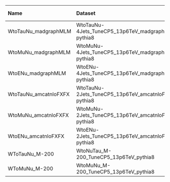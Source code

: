 | Name                  | Dataset                                             | Root Status                       | NanoV15 Status                    | Chained Request                                                                                                                                                                                                         | RunIII2024Summer24 Root Request     |
|:----------------------|:----------------------------------------------------|:----------------------------------|:----------------------------------|:------------------------------------------------------------------------------------------------------------------------------------------------------------------------------------------------------------------------|:------------------------------------|
| WtoTauNu_madgraphMLM  | WtoTauNu-4Jets_TuneCP5_13p6TeV_madgraphMLM-pythia8  | $${\color{green}\textbf{DONE}}$$  | $${\color{green}\textbf{DONE}}$$  | [here](https://cms-pdmv-prod.web.cern.ch/mcm/requests?page=0&member_of_chain=GEN-chain_RunIII2024Summer24wmLHEGS_flowRunIII2024Summer24DRPremix_flowRunIII2024Summer24MiniAODv6_flowRunIII2024Summer24NanoAODv15-00274) | GEN-RunIII2024Summer24wmLHEGS-00345 |
| WtoMuNu_madgraphMLM   | WtoMuNu-4Jets_TuneCP5_13p6TeV_madgraphMLM-pythia8   | $${\color{green}\textbf{DONE}}$$  | $${\color{green}\textbf{DONE}}$$  | [here](https://cms-pdmv-prod.web.cern.ch/mcm/requests?page=0&member_of_chain=GEN-chain_RunIII2024Summer24wmLHEGS_flowRunIII2024Summer24DRPremix_flowRunIII2024Summer24MiniAODv6_flowRunIII2024Summer24NanoAODv15-00273) | GEN-RunIII2024Summer24wmLHEGS-00344 |
| WtoENu_madgraphMLM    | WtoENu-4Jets_TuneCP5_13p6TeV_madgraphMLM-pythia8    | $${\color{green}\textbf{DONE}}$$  | $${\color{green}\textbf{DONE}}$$  | [here](https://cms-pdmv-prod.web.cern.ch/mcm/requests?page=0&member_of_chain=GEN-chain_RunIII2024Summer24wmLHEGS_flowRunIII2024Summer24DRPremix_flowRunIII2024Summer24MiniAODv6_flowRunIII2024Summer24NanoAODv15-00272) | GEN-RunIII2024Summer24wmLHEGS-00340 |
| WtoTauNu_amcatnloFXFX | WtoTauNu-2Jets_TuneCP5_13p6TeV_amcatnloFXFX-pythia8 | $${\color{green}\textbf{DONE}}$$  | $${\color{green}\textbf{DONE}}$$  | [here](https://cms-pdmv-prod.web.cern.ch/mcm/requests?page=0&member_of_chain=GEN-chain_RunIII2024Summer24wmLHEGS_flowRunIII2024Summer24DRPremix_flowRunIII2024Summer24MiniAODv6_flowRunIII2024Summer24NanoAODv15-00071) | GEN-RunIII2024Summer24wmLHEGS-00074 |
| WtoMuNu_amcatnloFXFX  | WtoMuNu-2Jets_TuneCP5_13p6TeV_amcatnloFXFX-pythia8  | $${\color{green}\textbf{DONE}}$$  | $${\color{green}\textbf{DONE}}$$  | [here](https://cms-pdmv-prod.web.cern.ch/mcm/requests?page=0&member_of_chain=GEN-chain_RunIII2024Summer24wmLHEGS_flowRunIII2024Summer24DRPremix_flowRunIII2024Summer24MiniAODv6_flowRunIII2024Summer24NanoAODv15-00069) | GEN-RunIII2024Summer24wmLHEGS-00072 |
| WtoENu_amcatnloFXFX   | WtoENu-2Jets_TuneCP5_13p6TeV_amcatnloFXFX-pythia8   | $${\color{green}\textbf{DONE}}$$  | $${\color{green}\textbf{DONE}}$$  | [here](https://cms-pdmv-prod.web.cern.ch/mcm/requests?page=0&member_of_chain=GEN-chain_RunIII2024Summer24wmLHEGS_flowRunIII2024Summer24DRPremix_flowRunIII2024Summer24MiniAODv6_flowRunIII2024Summer24NanoAODv15-00067) | GEN-RunIII2024Summer24wmLHEGS-00070 |
| WToTauNu_M-200        | WtoNuTau_M-200_TuneCP5_13p6TeV_pythia8              | $${\color{red}\textbf{MISSING}}$$ | $${\color{red}\textbf{MISSING}}$$ | N/A                                                                                                                                                                                                                     | NONE                                |
| WToMuNu_M-200         | WtoMuNu_M-200_TuneCP5_13p6TeV_pythia8               | $${\color{red}\textbf{MISSING}}$$ | $${\color{red}\textbf{MISSING}}$$ | N/A                                                                                                                                                                                                                     | NONE                                |